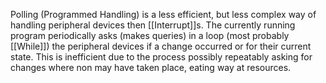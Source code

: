 Polling (Programmed Handling) is a less efficient, but less complex way of handling peripheral devices then [[Interrupt]]s. The currently running program periodically asks (makes queries) in a loop (most probably [[While]]) the peripheral devices if a change occurred or for their current state. This is inefficient due to the process possibly repeatably asking for changes where non may have taken place, eating way at resources.